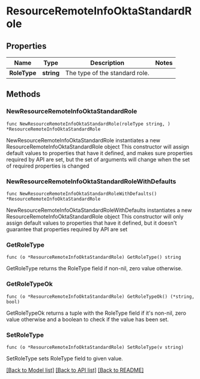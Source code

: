 # ResourceRemoteInfoOktaStandardRole

## Properties

Name | Type | Description | Notes
------------ | ------------- | ------------- | -------------
**RoleType** | **string** | The type of the standard role. | 

## Methods

### NewResourceRemoteInfoOktaStandardRole

`func NewResourceRemoteInfoOktaStandardRole(roleType string, ) *ResourceRemoteInfoOktaStandardRole`

NewResourceRemoteInfoOktaStandardRole instantiates a new ResourceRemoteInfoOktaStandardRole object
This constructor will assign default values to properties that have it defined,
and makes sure properties required by API are set, but the set of arguments
will change when the set of required properties is changed

### NewResourceRemoteInfoOktaStandardRoleWithDefaults

`func NewResourceRemoteInfoOktaStandardRoleWithDefaults() *ResourceRemoteInfoOktaStandardRole`

NewResourceRemoteInfoOktaStandardRoleWithDefaults instantiates a new ResourceRemoteInfoOktaStandardRole object
This constructor will only assign default values to properties that have it defined,
but it doesn't guarantee that properties required by API are set

### GetRoleType

`func (o *ResourceRemoteInfoOktaStandardRole) GetRoleType() string`

GetRoleType returns the RoleType field if non-nil, zero value otherwise.

### GetRoleTypeOk

`func (o *ResourceRemoteInfoOktaStandardRole) GetRoleTypeOk() (*string, bool)`

GetRoleTypeOk returns a tuple with the RoleType field if it's non-nil, zero value otherwise
and a boolean to check if the value has been set.

### SetRoleType

`func (o *ResourceRemoteInfoOktaStandardRole) SetRoleType(v string)`

SetRoleType sets RoleType field to given value.



[[Back to Model list]](../README.md#documentation-for-models) [[Back to API list]](../README.md#documentation-for-api-endpoints) [[Back to README]](../README.md)


